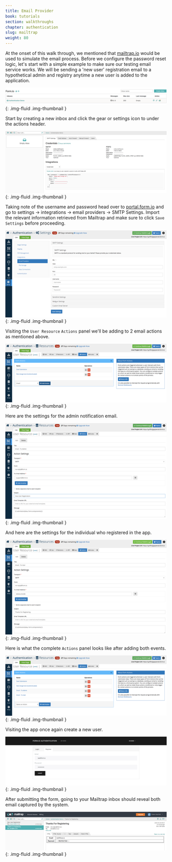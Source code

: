 ```yaml
---
title: Email Provider
book: tutorials
section: walkthroughs
chapter: authentication
slug: mailtrap
weight: 80
---
```

At the onset of this walk through, we mentioned that [mailtrap.io](https://mailtrap.io/) would be used to simulate the email process.
Before we configure the password reset logic, let's start with a simple example to make sure our testing email service works.
We will be sending a 'new user' registration email to a hypothetical admin and registry anytime a new user is added to the application.

![Mailtrap](/assets/img/tutorials/walkthroughs/authentication/auth-mailer-01.png){: .img-fluid .img-thumbnail }

Start by creating a new inbox and click the gear or settings icon to under the actions header.

![Mailtrap](/assets/img/tutorials/walkthroughs/authentication/auth-mailer-02.png){: .img-fluid .img-thumbnail }

Taking note of the username and password head over to [portal.form.io](https://portal.form.io/#/) and go to
settings -> integrations -> email providers -> SMTP Settings. Import the relevant information retrieved from Mailtrap
and make sure to click `Save Settings` before proceeding.

![Mailtrap](/assets/img/tutorials/walkthroughs/authentication/auth-mailer-03.png){: .img-fluid .img-thumbnail }

Visiting the `User Resource` `Actions` panel we'll be adding to 2 email actions as mentioned above.

![Mailtrap](/assets/img/tutorials/walkthroughs/authentication/auth-mailer-04.png){: .img-fluid .img-thumbnail }

Here are the settings for the admin notification email.

![Mailtrap](/assets/img/tutorials/walkthroughs/authentication/auth-mailer-05.png){: .img-fluid .img-thumbnail }

And here are the settings for the individual who registered in the app.

![Mailtrap](/assets/img/tutorials/walkthroughs/authentication/auth-mailer-06.png){: .img-fluid .img-thumbnail }

Here is what the complete `Actions` panel looks like after adding both events.

![Mailtrap](/assets/img/tutorials/walkthroughs/authentication/auth-mailer-07.png){: .img-fluid .img-thumbnail }

Visiting the app once again create a new user.

![Mailtrap](/assets/img/tutorials/walkthroughs/authentication/auth-mailer-08.png){: .img-fluid .img-thumbnail }

After submitting the form, going to your Mailtrap inbox should reveal both email captured by the system.

![Mailtrap](/assets/img/tutorials/walkthroughs/authentication/auth-mailer-09.png){: .img-fluid .img-thumbnail }





